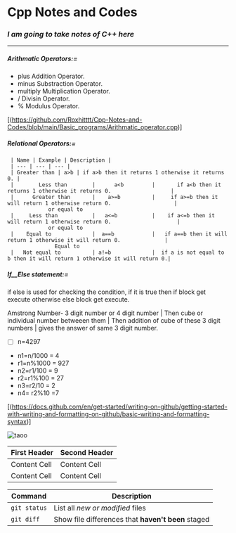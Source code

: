 #  Cpp Notes and Codes

### _**I am going to take notes of C++ here**_
-------------------------------------------------------------------------
#####  _**Arithmatic Operators:=**_
-    plus          Addition Operator.
-    minus          Substraction Operator.
-    multiply          Multiplication Operator.
-    /          Divisin Operator.
-    %          Modulus Operator.

[(https://github.com/Roxhitttt/Cpp-Notes-and-Codes/blob/main/Basic_programs/Arithmatic_operator.cpp)]


##### _**Relational Operators:=**_
     | Name | Example | Description |
     | --- | --- | --- |
     | Greater than | a>b | if a>b then it returns 1 otherwise it returns 0. |
     |        Less than        |      a<b         |       if a<b then it returns 1 otherwise it returns 0.                   |
     |      Greater than       |    a>=b          |     if a>=b then it will return 1 otherwise return 0.                    |
                 or equal to                                                                         
     |     Less than           |   a<=b           |    if a<=b then it will return 1 otherwise return 0.                     |
                 or equal to                                                                          
     |    Equal to             |  a==b            |   if a==b then it will return 1 otherwise it will return 0.              |
                   Equal to                                                                                       
     |   Not equal to          | a!=b             |  if a is not equal to b then it will return 1 otherwise it will return 0.|
     
     

##### _**If__Else statement:=**_

if else is used for checking the condition, if it is true then if block get execute otherwise else block get execute.
       
Amstrong Number- 3 digit number or 4 digit number | Then cube or individual number betweeen them | Then addition of cube of these 3 digit numbers | gives the answer of same 3 digit number.

- [ ] n=4297
- n1=n/1000    = 4
- r1=n%1000    = 927
- n2=r1/100    = 9
- r2=r1%100    = 27
- n3=r2/10     = 2
- n4= r2%10    =7

[(https://docs.github.com/en/get-started/writing-on-github/getting-started-with-writing-and-formatting-on-github/basic-writing-and-formatting-syntax)]


![taoo](https://user-images.githubusercontent.com/62470301/190870650-c1e368a0-2da5-4e52-86c3-039a3bb1a364.jpg)


| First Header  | Second Header |
| ------------- | ------------- |
| Content Cell  | Content Cell  |
| Content Cell  | Content Cell  |

 Command | Description |
| --- | --- |
| `git status` | List all *new or modified* files |
| `git diff` | Show file differences that **haven't been** staged |
